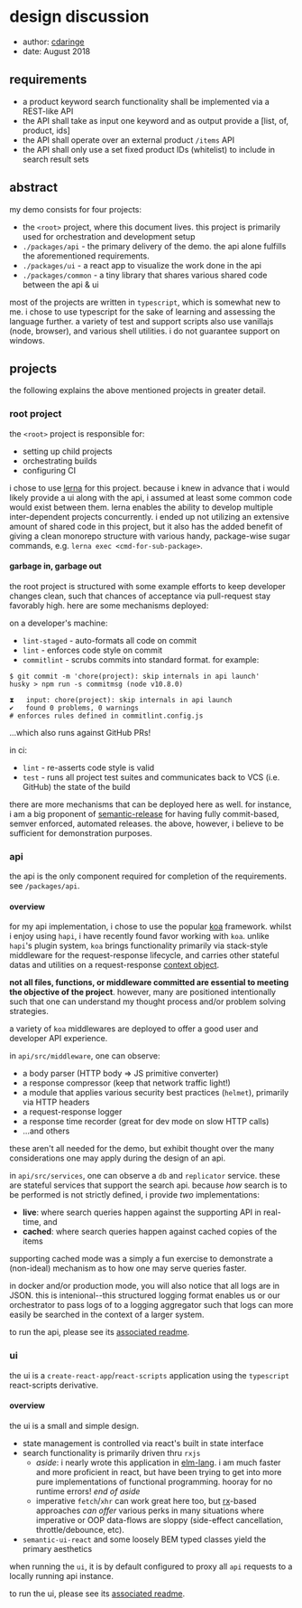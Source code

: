 # design discussion

- author: [cdaringe](https://cdaringe.com/)
- date: August 2018

## requirements

- a product keyword search functionality shall be implemented via a REST-like API
- the API shall take as input one keyword and as output provide a [list, of, product, ids]
- the API shall operate over an external product `/items` API
- the API shall only use a set fixed product IDs (whitelist) to include in search result sets

## abstract

my demo consists for four projects:

- the `<root>` project, where this document lives. this project is primarily used for orchestration and development setup
- `./packages/api` - the primary delivery of the demo.  the api alone fulfills the aforementioned requirements.
- `./packages/ui` - a react app to visualize the work done in the api
- `./packages/common` - a tiny library that shares various shared code between the api & ui

most of the projects are written in `typescript`, which is somewhat new to me.  i
chose to use typescript for the sake of learning and assessing the language further.
a variety of test and support scripts also use vanillajs (node, browser), and various
shell utilities.  i do not guarantee support on windows.

## projects

the following explains the above mentioned projects in greater detail.

### root project

the `<root>` project is responsible for:

- setting up child projects
- orchestrating builds
- configuring CI

i chose to use [lerna](https://github.com/lerna/lerna) for this project.  because i knew in advance that i would likely
provide a ui along with the api, i assumed at least some common code would exist between them.  lerna enables the ability to
develop multiple inter-dependent projects concurrently.  i ended up not utilizing an extensive amount of shared code in
this project, but it also has the added benefit of giving a clean monorepo structure with various handy, package-wise
sugar commands, e.g. `lerna exec <cmd-for-sub-package>`.

#### garbage in, garbage out

the root project is structured with some example efforts to keep developer changes clean, such that
chances of acceptance via pull-request stay favorably high.  here are some mechanisms deployed:


on a developer's machine:

- `lint-staged` - auto-formats all code on commit
- `lint` - enforces code style on commit
- `commitlint` - scrubs commits into standard format. for example:

```
$ git commit -m 'chore(project): skip internals in api launch'
husky > npm run -s commitmsg (node v10.8.0)

⧗   input: chore(project): skip internals in api launch
✔   found 0 problems, 0 warnings
# enforces rules defined in commitlint.config.js
```

...which also runs against GitHub PRs!

in ci:

- `lint` - re-asserts code style is valid
- `test` - runs all project test suites and communicates back to VCS (i.e. GitHub) the state of the build

there are more mechanisms that can be deployed here as well.  for instance, i am
a big proponent of [semantic-release](https://github.com/semantic-release/semantic-release)
for having fully commit-based, semver enforced, automated releases.  the above, however, i
believe to be sufficient for demonstration purposes.

### api

the api is the only component required for completion of the requirements.  see `/packages/api`.

#### overview

for my api implementation, i chose to use the popular [koa](https://koajs.com/) framework.  whilst i
enjoy using `hapi`, i have recently found favor working with `koa`.
unlike `hapi`'s plugin system, `koa` brings functionality
primarily via stack-style middleware for the request-response lifecycle, and
carries other stateful datas and utilities on a request-response [context object](https://github.com/koajs/koa/blob/master/docs/api/context.md).

**not all files, functions, or middleware committed are essential to meeting the
objective of the project**.  however, many are positioned intentionally such
that one can understand my thought process and/or problem solving strategies.

a variety of `koa` middlewares are deployed to offer a good user and developer API
experience.

in `api/src/middleware`, one can observe:

- a body parser (HTTP body => JS primitive converter)
- a response compressor (keep that network traffic light!)
- a module that applies various security best practices (`helmet`), primarily via HTTP headers
- a request-response logger
- a response time recorder (great for dev mode on slow HTTP calls)
- ...and others

these aren't all needed for the demo, but exhibit thought over the many considerations
one may apply during the design of an api.

in `api/src/services`, one can observe a `db` and `replicator` service.  these
are stateful services that support the search api.  because _how_ search is to be
performed is not strictly defined, i provide _two_ implementations:

- **live**: where search queries happen against the supporting API in real-time, and
- **cached**: where search queries happen against cached copies of the items

supporting cached mode was a simply a fun exercise to demonstrate a (non-ideal) mechanism
as to how one may serve queries faster.

in docker and/or production mode, you will also notice that all logs are in JSON.
this is intenional--this structured logging format enables us or our orchestrator
to pass logs of to a logging aggregator such that logs can more easily be searched
in the context of a larger system.

to run the api, please see its [associated readme](./packages/api/readme.md).

### ui

the ui is a `create-react-app`/`react-scripts` application using the `typescript` react-scripts derivative.

#### overview

the ui is a small and simple design.

- state management is controlled via react's built in state interface
- search functionality is primarily driven thru `rxjs`
    - _aside_: i nearly wrote this application in [elm-lang](http://elm-lang.org/). i am much faster and more proficient in react, but have been trying to get into more pure implementations of functional programming.  hooray for no runtime errors! _end of aside_
    - imperative `fetch`/`xhr` can work great here too, but [rx](http://reactivex.io/)-based approaches _can offer_ various perks in many situations where imperative or OOP data-flows are sloppy (side-effect cancellation, throttle/debounce, etc).
- `semantic-ui-react` and some loosely BEM typed classes yield the primary aesthetics

when running the `ui`, it is by default configured to proxy all `api` requests to a locally running api instance.

to run the ui, please see its [associated readme](./packages/ui/readme.md).
